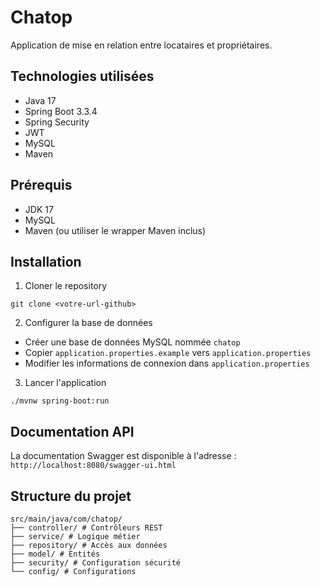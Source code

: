 # Chatop

Application de mise en relation entre locataires et propriétaires.

## Technologies utilisées

- Java 17
- Spring Boot 3.3.4
- Spring Security
- JWT
- MySQL
- Maven

## Prérequis

- JDK 17
- MySQL
- Maven (ou utiliser le wrapper Maven inclus)

## Installation

1. Cloner le repository

```
git clone <votre-url-github>
```

2. Configurer la base de données

- Créer une base de données MySQL nommée `chatop`
- Copier `application.properties.example` vers `application.properties`
- Modifier les informations de connexion dans `application.properties`

3. Lancer l'application

```
./mvnw spring-boot:run
```

## Documentation API

La documentation Swagger est disponible à l'adresse : `http://localhost:8080/swagger-ui.html`

## Structure du projet

```
src/main/java/com/chatop/
├── controller/ # Contrôleurs REST
├── service/ # Logique métier
├── repository/ # Accès aux données
├── model/ # Entités
├── security/ # Configuration sécurité
└── config/ # Configurations
```
